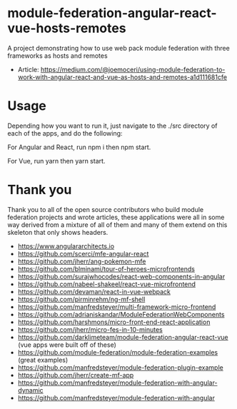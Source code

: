 # module-federation-angular-react-vue-hosts-remotes
A project demonstrating how to use web pack module federation with three frameworks as hosts and remotes

* Article: https://medium.com/@joemoceri/using-module-federation-to-work-with-angular-react-and-vue-as-hosts-and-remotes-a1d111681cfe

# Usage
Depending how you want to run it, just navigate to the ./src directory of each of the apps, and do the following:

For Angular and React, run npm i then npm start.

For Vue, run yarn then yarn start.

# Thank you

Thank you to all of the open source contributors who build module federation projects and wrote articles, these applications were all in some way derived from a mixture of all of them and many of them extend on this skeleton that only shows headers.

* https://www.angulararchitects.io
* https://github.com/scerci/mfe-angular-react
* https://github.com/jherr/ang-pokemon-mfe
* https://github.com/blminami/tour-of-heroes-microfrontends
* https://github.com/surajwhocodes/react-web-components-in-angular
* https://github.com/nabeel-shakeel/react-vue-microfrontend
* https://github.com/devaman/react-in-vue-webpack
* https://github.com/pirminrehm/ng-mf-shell
* https://github.com/manfredsteyer/multi-framework-micro-frontend
* https://github.com/adrianiskandar/ModuleFederationWebComponents
* https://github.com/harshmons/micro-front-end-react-application
* https://github.com/jherr/micro-fes-in-10-minutes
* https://github.com/darklimeteam/module-federation-angular-react-vue (vue apps were built off of these)
* https://github.com/module-federation/module-federation-examples (great examples)
* https://github.com/manfredsteyer/module-federation-plugin-example
* https://github.com/jherr/create-mf-app
* https://github.com/manfredsteyer/module-federation-with-angular-dynamic
* https://github.com/manfredsteyer/module-federation-with-angular
